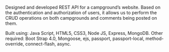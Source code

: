 
Designed and developed REST API for a campground’s website. Based on the authentication and authorization of users, it allows us to perform the
CRUD operations on both campgrounds and comments being posted on them.

Built using: Java Script, HTML5, CSS3, Node JS, Express, MongoDB.
Other required: Boot Strap 4.0, Mongoose, ejs, passport, passport-local, method-override, connect-flash, async.
